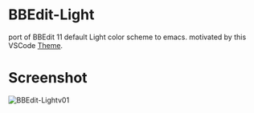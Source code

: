 # BBEdit-Light
port of BBEdit 11 default Light color scheme to emacs. motivated by this VSCode [Theme](https://github.com/jonbeebe/BBEdit-Light-VSCode-Theme).

# Screenshot
![BBEdit-Lightv01](https://github.com/dilluti0n/emacs-BBEdit-Light-theme/assets/136661324/7374f8e3-91f1-4c5c-b0bf-05962a31b6a2)
